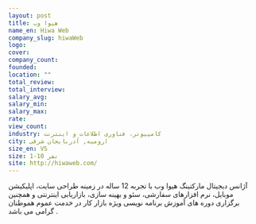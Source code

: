 ```yaml
---
layout: post
title: هیوا وب
name_en: Hiwa Web
company_slug: hiwaWeb
logo: 
cover: 
company_count:
founded:
location: ""
total_review: 
total_interview: 
salary_avg: 
salary_min: 
salary_max: 
rate: 
view_count: 
industry: کامپیوتر، فناوری اطلاعات و اینترنت
city: ارومیه, آذربایجان شرقی
size_en: VS
size: 1-10 نفر
site: http://hiwaweb.com/
---
```


آژانس دیجیتال مارکتینگ هیوا وب با تجربه 12 ساله در زمینه طراحی سایت، اپلیکیشن موبایل، نرم افزارهای سفارشی، سئو و بهینه سازی، بازاریابی اینترنتی و همچنین برگزاری دوره های آموزش برنامه نویسی ویژه بازار کار در خدمت عموم هموطنان گرامی می باشد .
